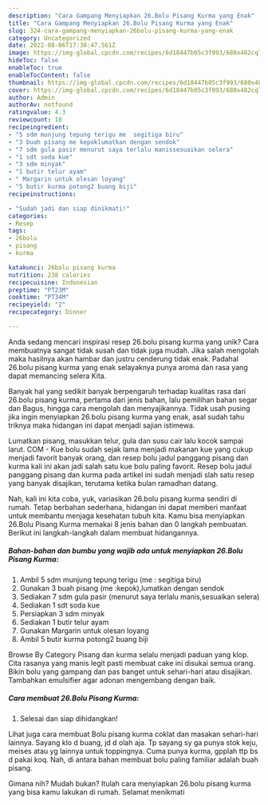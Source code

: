 ```yaml
---
description: "Cara Gampang Menyiapkan 26.Bolu Pisang Kurma yang Enak"
title: "Cara Gampang Menyiapkan 26.Bolu Pisang Kurma yang Enak"
slug: 324-cara-gampang-menyiapkan-26bolu-pisang-kurma-yang-enak
category: Uncategorized
date: 2022-08-06T17:38:47.561Z
image: https://img-global.cpcdn.com/recipes/6d18447b05c3f993/680x482cq70/26bolu-pisang-kurma-foto-resep-utama.jpg
hideToc: false
enableToc: true
enableTocContent: false
thumbnail: https://img-global.cpcdn.com/recipes/6d18447b05c3f993/680x482cq70/26bolu-pisang-kurma-foto-resep-utama.jpg
cover: https://img-global.cpcdn.com/recipes/6d18447b05c3f993/680x482cq70/26bolu-pisang-kurma-foto-resep-utama.jpg
author: Admin
authorAv: notfound
ratingvalue: 4.3
reviewcount: 18
recipeingredient:
- "5 sdm munjung tepung terigu me  segitiga biru"
- "3 buah pisang me kepoklumatkan dengan sendok"
- "7 sdm gula pasir menurut saya terlalu manissesuaikan selera"
- "1 sdt soda kue"
- "3 sdm minyak"
- "1 butir telur ayam"
- " Margarin untuk olesan loyang"
- "5 butir kurma potong2 buang biji"
recipeinstructions:

- "Sudah jadi dan siap dinikmati!"
categories:
- Resep
tags:
- 26bolu
- pisang
- kurma

katakunci: 26bolu pisang kurma 
nutrition: 238 calories
recipecuisine: Indonesian
preptime: "PT23M"
cooktime: "PT34M"
recipeyield: "2"
recipecategory: Dinner

---
```





Anda sedang mencari inspirasi resep 26.bolu pisang kurma yang unik? Cara membuatnya sangat tidak susah dan tidak juga mudah. Jika salah mengolah maka hasilnya akan hambar dan justru cenderung tidak enak. Padahal 26.bolu pisang kurma yang enak selayaknya punya aroma dan rasa yang dapat memancing selera Kita.





Banyak hal yang sedikit banyak berpengaruh terhadap kualitas rasa dari 26.bolu pisang kurma, pertama dari jenis bahan, lalu pemilihan bahan segar dan Bagus, hingga cara mengolah dan menyajikannya. Tidak usah pusing jika ingin menyiapkan 26.bolu pisang kurma yang enak,      asal sudah tahu triknya maka hidangan ini dapat menjadi sajian istimewa.














Lumatkan pisang, masukkan telur, gula dan susu cair lalu kocok sampai larut. COM - Kue bolu sudah sejak lama menjadi makanan kue yang cukup menjadi favorit banyak orang, dan resep bolu jadul panggang pisang dan kurma kali ini akan jadi salah satu kue bolu paling favorit. Resep bolu jadul panggang pisang dan kurma pada artikel ini sudah menjadi slah satu resep yang banyak disajikan, terutama ketika bulan ramadhan datang.






Nah, kali ini kita coba, yuk, variasikan 26.bolu pisang kurma sendiri di rumah. Tetap berbahan sederhana, hidangan ini dapat memberi manfaat untuk membantu menjaga kesehatan tubuh kita. Kamu bisa menyiapkan 26.Bolu Pisang Kurma memakai 8 jenis bahan dan 0 langkah pembuatan. Berikut ini langkah-langkah dalam membuat hidangannya.

<!--inarticleads1-->

##### Bahan-bahan dan bumbu yang wajib ada untuk menyiapkan 26.Bolu Pisang Kurma:

1. Ambil 5 sdm munjung tepung terigu (me : segitiga biru)
1. Gunakan 3 buah pisang (me :kepok),lumatkan dengan sendok
1. Sediakan 7 sdm gula pasir (menurut saya terlalu manis,sesuaikan selera)
1. Sediakan 1 sdt soda kue
1. Persiapkan 3 sdm minyak
1. Sediakan 1 butir telur ayam
1. Gunakan  Margarin untuk olesan loyang
1. Ambil 5 butir kurma potong2 buang biji


Browse By Category Pisang dan kurma selalu menjadi paduan yang klop. Cita rasanya yang manis legit pasti membuat cake ini disukai semua orang. Bikin bolu yang gampang dan pas banget untuk sehari-hari atau disajikan. Tambahkan emulsifier agar adonan mengembang dengan baik. 

<!--inarticleads2-->

##### Cara membuat 26.Bolu Pisang Kurma:


1. Selesai dan siap dihidangkan!

Lihat juga cara membuat Bolu pisang kurma coklat dan masakan sehari-hari lainnya. Sayang klo d buang, jd d olah aja. Tp sayang sy ga punya stok keju, meises atau yg lainnya untuk toppingnya. Cuma punya kurma, gpplah ttp bs d pakai koq. Nah, di antara bahan membuat bolu paling familiar adalah buah pisang. 

Gimana nih? Mudah bukan? Itulah cara menyiapkan 26.bolu pisang kurma yang bisa kamu lakukan di rumah. Selamat menikmati

